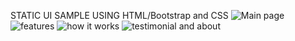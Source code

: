 STATIC UI SAMPLE USING HTML/Bootstrap and CSS
![Main page](https://github.com/user-attachments/assets/f7055373-cd41-4085-ab57-aeb1a899f875)
![features](https://github.com/user-attachments/assets/b82b9a3f-0acb-43cc-8df5-6bef1118d13f)
![how it works](https://github.com/user-attachments/assets/b839215a-5f14-4981-8bc0-27f887196e0b)
![testimonial and about](https://github.com/user-attachments/assets/6d9a226e-adc0-4722-9c64-392fdd0ac1fc)
